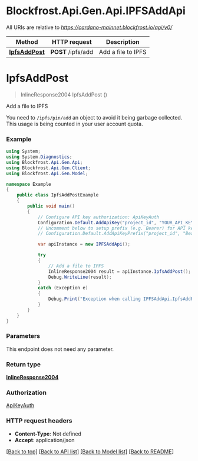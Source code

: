 # Blockfrost.Api.Gen.Api.IPFSAddApi

All URIs are relative to *https://cardano-mainnet.blockfrost.io/api/v0/*

Method | HTTP request | Description
------------- | ------------- | -------------
[**IpfsAddPost**](IPFSAddApi.md#ipfsaddpost) | **POST** /ipfs/add | Add a file to IPFS

<a name="ipfsaddpost"></a>
# **IpfsAddPost**
> InlineResponse2004 IpfsAddPost ()

Add a file to IPFS

You need to `/ipfs/pin/add` an object to avoid it being garbage collected. This usage is being counted in your user account quota. 

### Example
```csharp
using System;
using System.Diagnostics;
using Blockfrost.Api.Gen.Api;
using Blockfrost.Api.Gen.Client;
using Blockfrost.Api.Gen.Model;

namespace Example
{
    public class IpfsAddPostExample
    {
        public void main()
        {
            // Configure API key authorization: ApiKeyAuth
            Configuration.Default.AddApiKey("project_id", "YOUR_API_KEY");
            // Uncomment below to setup prefix (e.g. Bearer) for API key, if needed
            // Configuration.Default.AddApiKeyPrefix("project_id", "Bearer");

            var apiInstance = new IPFSAddApi();

            try
            {
                // Add a file to IPFS
                InlineResponse2004 result = apiInstance.IpfsAddPost();
                Debug.WriteLine(result);
            }
            catch (Exception e)
            {
                Debug.Print("Exception when calling IPFSAddApi.IpfsAddPost: " + e.Message );
            }
        }
    }
}
```

### Parameters
This endpoint does not need any parameter.

### Return type

[**InlineResponse2004**](InlineResponse2004.md)

### Authorization

[ApiKeyAuth](../README.md#ApiKeyAuth)

### HTTP request headers

 - **Content-Type**: Not defined
 - **Accept**: application/json

[[Back to top]](#) [[Back to API list]](../README.md#documentation-for-api-endpoints) [[Back to Model list]](../README.md#documentation-for-models) [[Back to README]](../README.md)
